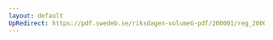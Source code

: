 ```yaml
---
layout: default
UpRedirect: https://pdf.swedeb.se/riksdagen-volumeG-pdf/200001/reg_200001/reg_200001_0194.pdf
---
```

